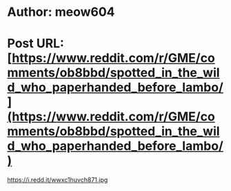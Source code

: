 # Author: meow604
# Post URL: [https://www.reddit.com/r/GME/comments/ob8bbd/spotted_in_the_wild_who_paperhanded_before_lambo/](https://www.reddit.com/r/GME/comments/ob8bbd/spotted_in_the_wild_who_paperhanded_before_lambo/)


https://i.redd.it/wwxc1huvch871.jpg
